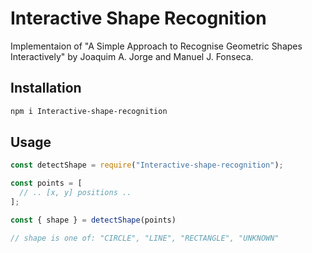 # Interactive Shape Recognition

Implementaion of "A Simple Approach to Recognise Geometric Shapes Interactively" by Joaquim A. Jorge and Manuel J. Fonseca.

## Installation

```bash
npm i Interactive-shape-recognition
```

## Usage

```js
const detectShape = require("Interactive-shape-recognition");

const points = [
  // .. [x, y] positions ..
];

const { shape } = detectShape(points)

// shape is one of: "CIRCLE", "LINE", "RECTANGLE", "UNKNOWN"
```


